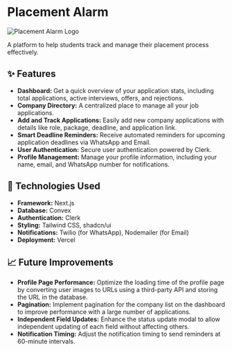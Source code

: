 # Placement Alarm

![Placement Alarm Logo](bhsajuu/placement-alarm/Placement-Alarm-a5bec51d6341d97fcfead7ed04cbe9f364c463de/public/logo1.png)

A platform to help students track and manage their placement process effectively.

## ✨ Features

* **Dashboard:** Get a quick overview of your application stats, including total applications, active interviews, offers, and rejections.
* **Company Directory:** A centralized place to manage all your job applications.
* **Add and Track Applications:** Easily add new company applications with details like role, package, deadline, and application link.
* **Smart Deadline Reminders:** Receive automated reminders for upcoming application deadlines via WhatsApp and Email.
* **User Authentication:** Secure user authentication powered by Clerk.
* **Profile Management:** Manage your profile information, including your name, email, and WhatsApp number for notifications.

## 🚀 Technologies Used

* **Framework:** Next.js
* **Database:** Convex
* **Authentication:** Clerk
* **Styling:** Tailwind CSS, shadcn/ui
* **Notifications:** Twilio (for WhatsApp), Nodemailer (for Email)
* **Deployment:** Vercel

## 📈 Future Improvements

* **Profile Page Performance:** Optimize the loading time of the profile page by converting user images to URLs using a third-party API and storing the URL in the database.
* **Pagination:** Implement pagination for the company list on the dashboard to improve performance with a large number of applications.
* **Independent Field Updates:** Enhance the status update modal to allow independent updating of each field without affecting others.
* **Notification Timing:** Adjust the notification timing to send reminders at 60-minute intervals.